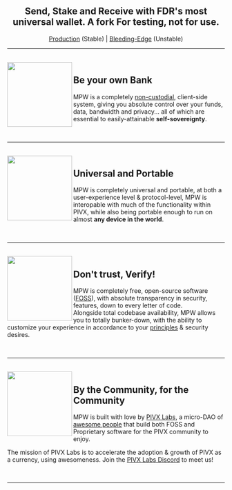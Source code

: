 <h2 align="center">
  Send, Stake and Receive with FDR's most universal wallet.
  A fork For testing, not for use.
</h2>

<p align="center">
  <a href="https://mypivxwallet.org/">Production</a> (Stable) | <a href="https://pivx-labs.github.io/MyPIVXWallet/">Bleeding-Edge</a> (Unstable)
</p>

---

<br>

<img align="left" src="https://pivx.org/build/images/content/img_governance.png" width="150">

## Be your own Bank

MPW is a completely [non-custodial](https://www.bitcoin.com/get-started/custodial-non-custodial-bitcoin-wallets/), client-side system, giving you absolute control over your funds, data, bandwidth and privacy... all of which are essential to easily-attainable **self-sovereignty**.

<br>

---

<br>

<img align="left" src="https://pivx.org/build/images/content/img_pos.png" width="150">

## Universal and Portable

MPW is completely universal and portable, at both a user-experience level & protocol-level, MPW is interopable with much of the functionality within PIVX, while also being portable enough to run on almost **any device in the world**.

<br>

---

<br>

<img align="left" src="https://pivx.org/build/images/content/img_privacy.png" width="150">

## Don't trust, Verify!

MPW is completely free, open-source software ([FOSS](https://en.wikipedia.org/wiki/Free_and_open-source_software)), with absolute transparency in security, features, down to every letter of code.<br>
Alongside total codebase availability, MPW allows you to totally bunker-down, with the ability to customize your experience in accordance to your [principles](https://en.wikipedia.org/wiki/Free_and_open-source_software#Four_essential_freedoms_of_Free_Software) & security desires.

<br>

---

<br>

<img align="left" src="https://pivx.org/build/images/content/img_slider_bars.png" width="150">

## By the Community, for the Community

MPW is built with love by [PIVX Labs](https://github.com/PIVX-Labs), a micro-DAO of [awesome people](https://github.com/PIVX-Labs/MyPIVXWallet/graphs/contributors) that build both FOSS and Proprietary software for the PIVX community to enjoy.

The mission of PIVX Labs is to accelerate the adoption & growth of PIVX as a currency, using awesomeness. Join the [PIVX Labs Discord](https://discord.gg/v57eCP4MMx) to meet us!

<br>

---
